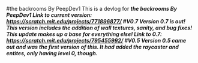 #the backrooms By PeepDev1
This is a devlog for <b><i>the backrooms By PeepDev1<b><i>
Link to current version: https://scratch.mit.edu/projects/771896877/
#V0.7
Version 0.7 is out! This version includes the addition of wall textures, sanity, and bug fixes! This update makes up a base for everything else!
Link to 0.7: https://scratch.mit.edu/projects/795455992/
#V0.5
Version 0.5 came out and was the first version of this. It had added the raycaster and entites, only having level 0, though.
